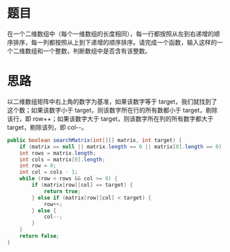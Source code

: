 # 题目

在一个二维数组中（每个一维数组的长度相同），每一行都按照从左到右递增的顺序排序，每一列都按照从上到下递增的顺序排序。请完成一个函数，输入这样的一个二维数组和一个整数，判断数组中是否含有该整数。

# 思路

以二维数组矩阵中右上角的数字为基准，如果该数字等于 target，我们就找到了这个数；如果该数字小于 target，则该数字所在行的所有数都小于 target，剔除该行，即 row++；如果该数字大于 target，则该数字所在列的所有数字都大于 target，剔除该列，即 col--。

```java
public boolean searchMatrix(int[][] matrix, int target) {
    if (matrix == null || matrix.length == 0 || matrix[0].length == 0) return false;
    int rows = matrix.length;
    int cols = matrix[0].length;
    int row = 0;
    int col = cols - 1;
    while (row < rows && col >= 0) {
        if (matrix[row][col] == target) {
            return true;
        } else if (matrix[row][col] < target) {
            row++;
        } else {
            col--;
        }
    }
    return false;
}
```

